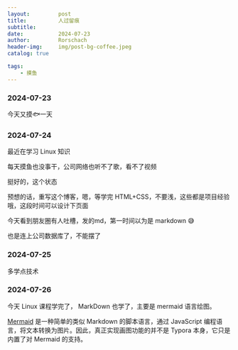 ```yaml
---
layout:     	post
title:      	人过留痕
subtitle:    
date:       	2024-07-23
author:     	Rorschach
header-img:		img/post-bg-coffee.jpeg
catalog: true

tags:
    - 摸鱼
---
```




### 2024-07-23

今天又摸🐟一天 



### 2024-07-24

最近在学习 Linux 知识

每天摸鱼也没事干，公司网络也听不了歌，看不了视频

挺好的，这个状态

预想的话，重写这个博客，嗯，等学完 HTML+CSS，不要浅，这些都是项目经验哦，这段时间可以设计下页面



今天看到朋友圈有人吐槽，发的md，第一时间以为是 markdown :sweat_smile: 



也是连上公司数据库了，不能摆了



### 2024-07-25

多学点技术



### 2024-07-26

今天 Linux 课程学完了， MarkDown 也学了，主要是 mermaid 语言绘图。

[Mermaid](https://mermaid.js.org/#/) 是一种简单的类似 Markdown 的脚本语言，通过 JavaScript 编程语言，将文本转换为图片。因此，真正实现画图功能的并不是 Typora 本身，它只是内置了对 Mermaid 的支持。